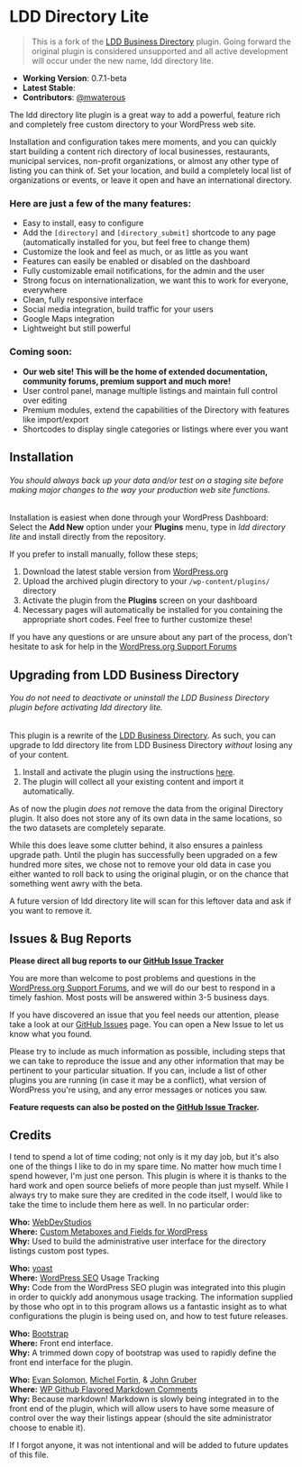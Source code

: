 # LDD Directory Lite

> This is a fork of the [LDD Business Directory](http://wordpress.org/plugins/ldd-business-directory/) plugin. Going forward the original plugin is considered unsupported and all active development will occur under the new name, ldd directory lite.

* **Working Version**: 0.7.1-beta
* **Latest Stable**: 
* **Contributors**: [@mwaterous](https://github.com/mwaterous)

The ldd directory lite plugin is a great way to add a powerful, feature rich and completely free custom directory to your WordPress web site.

Installation and configuration takes mere moments, and you can quickly start building a content rich directory of local businesses, restaurants, municipal services, non-profit organizations, or almost any other type of listing you can think of. Set your location, and build a completely local list of organizations or events, or leave it open and have an international directory.

### Here are just a few of the many features:

* Easy to install, easy to configure
* Add the `[directory]` and `[directory_submit]` shortcode to any page (automatically installed for you, but feel free to change them)
* Customize the look and feel as much, or as little as you want
* Features can easily be enabled or disabled on the dashboard
* Fully customizable email notifications, for the admin and the user
* Strong focus on internationalization, we want this to work for everyone, everywhere
* Clean, fully responsive interface
* Social media integration, build traffic for your users
* Google Maps integration
* Lightweight but still powerful

### Coming soon:

* **Our web site! This will be the home of extended documentation, community forums, premium support and much more!**
* User control panel, manage multiple listings and maintain full control over editing
* Premium modules, extend the capabilities of the Directory with features like import/export
* Shortcodes to display single categories or listings where ever you want



## Installation

###### *You should always back up your data and/or test on a staging site before making major changes to the way your production web site functions.*

Installation is easiest when done through your WordPress Dashboard:
Select the **Add New** option under your **Plugins** menu, type in *ldd directory lite* and install directly from the repository.

If you prefer to install manually, follow these steps;

1. Download the latest stable version from [WordPress.org](http://wordpress.org/plugins/ldd-directory-lite/)
2. Upload the archived plugin directory to your `/wp-content/plugins/` directory
3. Activate the plugin from the **Plugins** screen on your dashboard
4. Necessary pages will automatically be installed for you containing the appropriate short codes. Feel free to further customize these!

If you have any questions or are unsure about any part of the process, don't hesitate to ask for help in the [WordPress.org Support Forums](http://wordpress.org/support/plugin/ldd-directory-lite)

## Upgrading from LDD Business Directory

###### *You do not need to deactivate or uninstall the LDD Business Directory plugin before activating ldd directory lite.*

This plugin is a rewrite of the [LDD Business Directory](http://wordpress.org/plugins/ldd-business-directory/). As such, you can upgrade to ldd directory lite from LDD Business Directory *without* losing any of your content.

1. Install and activate the plugin using the instructions [here](http://wordpress.org/plugins/ldd-directory-lite/installation/).
2. The plugin will collect all your existing content and import it automatically.

As of now the plugin *does not* remove the data from the original Directory plugin. It also does not store any of its own data in the same locations, so the two datasets are completely separate.

While this does leave some clutter behind, it also ensures a painless upgrade path. Until the plugin has successfully been upgraded on a few hundred more sites, we chose not to remove your old data in case you either wanted to roll back to using the original plugin, or on the chance that something went awry with the beta.

A future version of ldd directory lite will scan for this leftover data and ask if you want to remove it.


## Issues & Bug Reports

**Please direct all bug reports to our [GitHub Issue Tracker](https://github.com/mwaterous/ldd-directory-lite/issues)**

You are more than welcome to post problems and questions in the [WordPress.org Support Forums](http://wordpress.org/support/plugin/ldd-directory-lite), and we will do our best to respond in a timely fashion. Most posts will be answered within 3-5 business days.

If you have discovered an issue that you feel needs our attention, please take a look at our [GitHub Issues](https://github.com/mwaterous/ldd-directory-lite/issues) page. You can open a New Issue to let us know what you found.

Please try to include as much information as possible, including steps that we can take to reproduce the issue and any other information that may be pertinent to your particular situation. If you can, include a list of other plugins you are running (in case it may be a conflict), what version of WordPress you're using, and any error messages or notices you saw.

**Feature requests can also be posted on the [GitHub Issue Tracker](https://github.com/mwaterous/ldd-directory-lite/issues).**

## Credits

I tend to spend a lot of time coding; not only is it my day job, but it's also one of the things I like to do in my spare time. No matter how much time I spend however, I'm just one person. This plugin is where it is thanks to the hard work and open source beliefs of more people than just myself. While I always try to make sure they are credited in the code itself, I would like to take the time to include them here as well. In no particular order:

**Who:** [WebDevStudios](http://webdevstudios.com/)<br>
**Where:** [Custom Metaboxes and Fields for WordPress](https://github.com/WebDevStudios/Custom-Metaboxes-and-Fields-for-WordPress)<br>
**Why:** Used to build the administrative user interface for the directory listings custom post types.

**Who:** [yoast](https://yoast.com)<br>
**Where:** [WordPress SEO](https://yoast.com/wordpress/plugins/#wpseo) Usage Tracking<br>
**Why:** Code from the WordPress SEO plugin was integrated into this plugin in order to quickly add anonymous usage tracking. The information supplied by those who opt in to this program allows us a fantastic insight as to what configurations the plugin is being used on, and how to test future releases.

**Who:** [Bootstrap](http://getbootstrap.com/)<br>
**Where:** Front end interface.<br>
**Why:** A trimmed down copy of bootstrap was used to rapidly define the front end interface for the plugin.

**Who:** [Evan Solomon](http://evansolomon.me/), [Michel Fortin](http://michelf.ca), & [John Gruber](http://daringfireball.net)<br>
**Where:** [WP Github Flavored Markdown Comments](https://github.com/evansolomon/wp-github-flavored-markdown-comments/blob/master/github-flavored-markdown-comments.php)<br>
**Why:** Because markdown! Markdown is slowly being integrated in to the front end of the plugin, which will allow users to have some measure of control over the way their listings appear (should the site administrator choose to enable it).

If I forgot anyone, it was not intentional and will be added to future updates of this file.